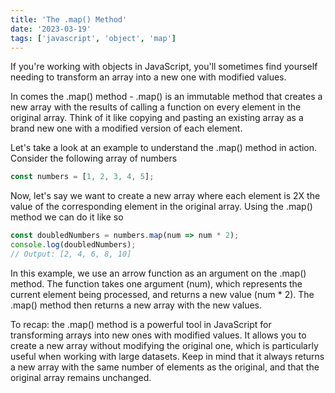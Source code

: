 ```yaml
---
title: 'The .map() Method'
date: '2023-03-19'
tags: ['javascript', 'object', 'map']
---
```


If you're working with objects in JavaScript, you'll sometimes find yourself needing to transform an array into a new one with modified values.

In comes the .map() method - .map() is an immutable method that creates a new array with the results of calling a function on every element in the original array. Think of it like copying and pasting an existing array as a brand new one with a modified version of each element.

Let's take a look at an example to understand the .map() method in action. Consider the following array of numbers

```javascript
const numbers = [1, 2, 3, 4, 5];
```

Now, let's say we want to create a new array where each element is 2X the value of the corresponding element in the original array. Using the .map() method we can do it like so

```javascript
const doubledNumbers = numbers.map(num => num * 2);
console.log(doubledNumbers);
// Output: [2, 4, 6, 8, 10]
```

In this example, we use an arrow function as an argument on the .map() method. The function takes one argument (num), which represents the current element being processed, and returns a new value (num * 2). The .map() method then returns a new array with the new values.

To recap: the .map() method is a powerful tool in JavaScript for transforming arrays into new ones with modified values. It allows you to create a new array without modifying the original one, which is particularly useful when working with large datasets. Keep in mind that it always returns a new array with the same number of elements as the original, and that the original array remains unchanged. 
